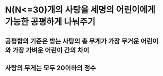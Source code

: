 # N(N<=30)개의 사탕을 세명의 어린이에게 가능한 공평하게 나눠주기

## 공평함의 기준은 받는 사탕의 총 무게가 가장 무거운 어린이와 가장 가벼운 어린이 간의 차이

## 사탕의 무게는 모두 20이하의 정수
